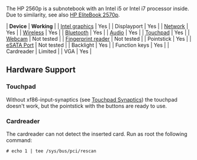 The HP 2560p is a subnotebook with an Intel i5 or Intel i7 processor inside. Due to similarity, see also [HP EliteBook 2570p](/index.php/HP_EliteBook_2570p "HP EliteBook 2570p").

| **Device** | **Working** |
| [Intel graphics](/index.php/Intel_graphics "Intel graphics") | Yes |
| Displayport | Yes |
| [Network](/index.php/Network "Network") | Yes |
| [Wireless](/index.php/Wireless "Wireless") | Yes |
| [Bluetooth](/index.php/Bluetooth "Bluetooth") | Yes |
| [Audio](/index.php/Audio "Audio") | Yes |
| [Touchpad](/index.php/Touchpad "Touchpad") | Yes |
| [Webcam](/index.php/Webcam "Webcam") | Not tested |
| [Fingerprint reader](/index.php/Fprint "Fprint") | Not tested |
| Pointstick | Yes |
| [eSATA Port](/index.php/Udev#Detect_new_eSATA_drives "Udev") | Not tested |
| Backlight | Yes |
| Function keys | Yes |
| Cardreader | Limited |
| VGA | Yes |

## Hardware Support

### Touchpad

Without xf86-input-synaptics (see [Touchpad Synaptics](/index.php/Touchpad_Synaptics "Touchpad Synaptics")) the touchpad doesn't work, but the pointstick with the buttons are ready to use.

### Cardreader

The cardreader can not detect the inserted card. Run as root the following command:

```
# echo 1 | tee /sys/bus/pci/rescan

```